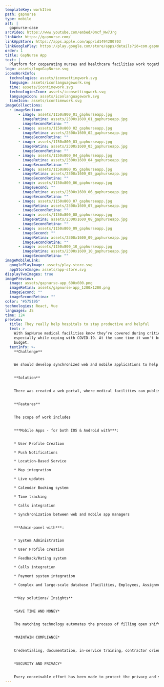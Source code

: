 ```yaml
---
templateKey: workItem
path: gapnurse
type: mobile
alt: |
  gapnurse-case
srcVideo: https://www.youtube.com/embed/0mcf_Nw7Jrg
linkWeb: https://gapnurse.com/
linkAppStore: https://apps.apple.com/app/id1494280703
linkGooglePlay: https://play.google.com/store/apps/details?id=com.gapnurse
order: 1
title: GapNurse App
text: |
  Platform for cooperating nurses and healthcare facilities work together
logo: assets/logoGapNurse.svg
iconsWorkInfo:
  technologies: assets/iconsettingwork.svg
  language: assets/iconlanguagework.svg
  time: assets/icontimework.svg
  technologiesIcon: assets/iconsettingwork.svg
  languageIcon: assets/iconlanguagework.svg
  timeIcon: assets/icontimework.svg
imageCollections:
  - imageSection:
      - image: assets/1150x800_01_gaphurseapp.jpg
        imageRetina: assets/2300x1600_01_gaphurseapp.jpg
        imageSecondRetina: ""
      - image: assets/1150x800_02_gaphurseapp.jpg
        imageRetina: assets/2300x1600_02_gaphurseapp.jpg
        imageSecondRetina: ""
      - image: assets/1150x800_03_gaphurseapp.jpg
        imageRetina: assets/2300x1600_03_gaphurseapp.jpg
        imageSecondRetina: ""
      - image: assets/1150x800_04_gaphurseapp.jpg
        imageRetina: assets/2300x1600_04_gaphurseapp.jpg
        imageSecondRetina: ""
      - image: assets/1150x800_05_gaphurseapp.jpg
        imageRetina: assets/2300x1600_05_gaphurseapp.jpg
        imageSecondRetina: ""
      - image: assets/1150x800_06_gaphurseapp.jpg
        imageSecond: ""
        imageRetina: assets/2300x1600_06_gaphurseapp.jpg
        imageSecondRetina: ""
      - image: assets/1150x800_07_gaphurseapp.jpg
        imageRetina: assets/2300x1600_07_gaphurseapp.jpg
        imageSecondRetina: ""
      - image: assets/1150x800_08_gaphurseapp.jpg
        imageRetina: assets/2300x1600_08_gaphurseapp.jpg
        imageSecondRetina: ""
      - image: assets/1150x800_09_gaphurseapp.jpg
        imageSecond: ""
        imageRetina: assets/2300x1600_09_gaphurseapp.jpg
        imageSecondRetina: ""
      - image: assets/1150x800_10_gaphurseapp.jpg
        imageRetina: assets/2300x1600_10_gaphurseapp.jpg
        imageSecondRetina: ""
imageMobileLink:
  googlePlayImage: assets/play-store.svg
  appStoreImage: assets/app-store.svg
displayTwoImages: true
imagePreview:
  image: assets/gapnurse-app_600x600.png
  imageRetina: assets/gapnurse-app_1200x1200.png
  imageSecond: ""
  imageSecondRetina: ""
color: "#575195"
technologies: React, Vue
languages: JS
time: 124
preview:
  title: They really help hospitals to stay productive and helpful
  text: >
    With GapNurse medical facilities know they’re covered during critical times,
    especially while coping with COVID-19. At the same time it won't break your
    budget.
  textInfo: >-
    **Challenge** 


    We should develop synchronized web and mobile applications to help medical organizations find contractors and employees without the involvement of expensive staffing agencies, as well as mobile manage tasks, track their progress and pay bills. 


    **Solution** 


    There was created a web portal, where medical facilities can publish assignments for healthcare workers both their employees and independent contractors. Healthcare workers can find assignments via the app that work with their schedule and receive some payment. Users can accept or reject assignments, view their schedule, receive notifications about future events, read assignment descriptions, mark them as done, get paid, and track their success. 


    **Features** 


    The scope of work includes 


    ***Mobile Apps - for both IOS & Android with***: 


    * User Profile Creation 

    * Push Notifications 

    * Location-Based Service 

    * Map integration 

    * Live updates 

    * Calendar Booking system 

    * Time tracking 

    * Calls integration 

    * Synchronization between web and mobile app managers 


    ***Admin-panel with***: 


    * System Administration 

    * User Profile Creation 

    * Feedback/Rating system 

    * Calls integration 

    * Payment system integration 

    * Complex and large-scale database (Facilities, Employees, Assignments) 


    **Key solutions/ Insights** 


    *SAVE TIME AND MONEY* 


    The matching technology automates the process of filling open shifts with both your existing staff and independent nurses for hourly, per diem, or multi-day assignments. 


    *MAINTAIN COMPLIANCE* 


    Credentialing, documentation, in-service training, contractor orientations, HIPAA privacy all connect seamlessly to make sure that you’re ready to submit claims on a timely basis. 


    *SECURITY AND PRIVACY* 


    Every conceivable effort has been made to protect the privacy and security of you, your staff, and your patients /residents. The innovative world-class security is constantly monitoring and preventing outside threats and making sure your information remains your information.
---
```

